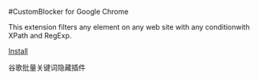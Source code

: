 #CustomBlocker for Google Chrome

This extension filters any element on any web site with any conditionwith XPath and RegExp.

[Install](https://chrome.google.com/webstore/detail/elnfhbjabfcepfnaeoehffgmifcfjlha?hl=EN)


谷歌批量关键词隐藏插件
